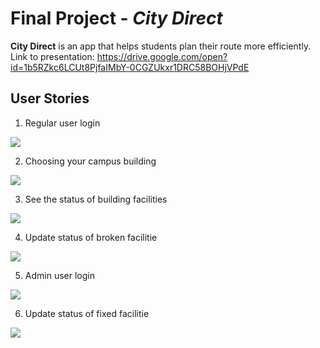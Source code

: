 # Final Project - *City Direct*

**City Direct** is an app that helps students plan their route more efficiently.
Link to presentation: https://drive.google.com/open?id=1b5RZkc6LCUt8PjfaIMbY-0CGZUkxr1DRC58BOHjVPdE

## User Stories

1. Regular user login

![](/gifs/video1.gif)

2. Choosing your campus building

![](/gifs/video2.gif)

3. See the status of building facilities

![](/gifs/video3.gif)

4. Update status of broken facilitie

![](/gifs/video4.gif)

5. Admin user login 

![](/gifs/video5.gif)

6. Update status of fixed facilitie

![](/gifs/video6.gif)

